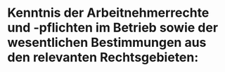 # Kenntnis der Arbeitnehmerrechte und -pflichten im Betrieb sowie der wesentlichen Bestimmungen aus den relevanten Rechtsgebieten:

